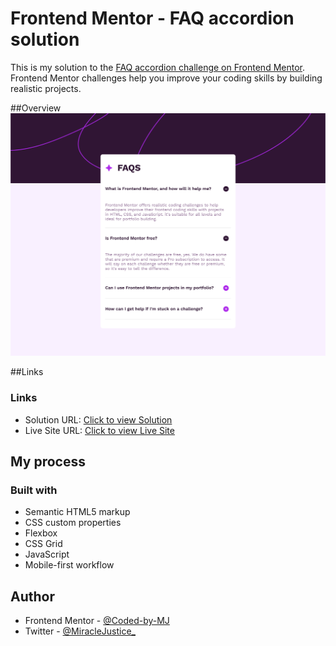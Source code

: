 # Frontend Mentor - FAQ accordion solution

This is my solution to the [FAQ accordion challenge on Frontend Mentor](https://www.frontendmentor.io/challenges/faq-accordion-wyfFdeBwBz). Frontend Mentor challenges help you improve your coding skills by building realistic projects. 


##Overview
![Screenshot](challenge2.png)


##Links

### Links

- Solution URL: [Click to view Solution](https://www.frontendmentor.io/solutions/faq-accordion-xsEDHGWF7x)
- Live Site URL: [Click to view Live Site](https://coded-by-mj.github.io/Front-end-Mentor-Challenge2/)



## My process

### Built with
- Semantic HTML5 markup
- CSS custom properties
- Flexbox
- CSS Grid
- JavaScript
- Mobile-first workflow



## Author


- Frontend Mentor - [@Coded-by-MJ](https://www.frontendmentor.io/profile/Coded-by-MJ)
- Twitter - [@MiracleJustice_](https://twitter.com/MiracleJustice_)